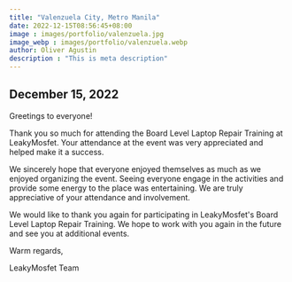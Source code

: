 ```yaml
---
title: "Valenzuela City, Metro Manila"
date: 2022-12-15T08:56:45+08:00
image : images/portfolio/valenzuela.jpg
image_webp : images/portfolio/valenzuela.webp
author: Oliver Agustin
description : "This is meta description"
---
```


## December 15, 2022
Greetings to everyone!

Thank you so much for attending the Board Level Laptop Repair Training at LeakyMosfet. Your attendance at the event was very appreciated and helped make it a success.

We sincerely hope that everyone enjoyed themselves as much as we enjoyed organizing the event. Seeing everyone engage in the activities and provide some energy to the place was entertaining. We are truly appreciative of your attendance and involvement.

We would like to thank you again for participating in LeakyMosfet's Board Level Laptop Repair Training. We hope to work with you again in the future and see you at additional events.

Warm regards,

LeakyMosfet Team
